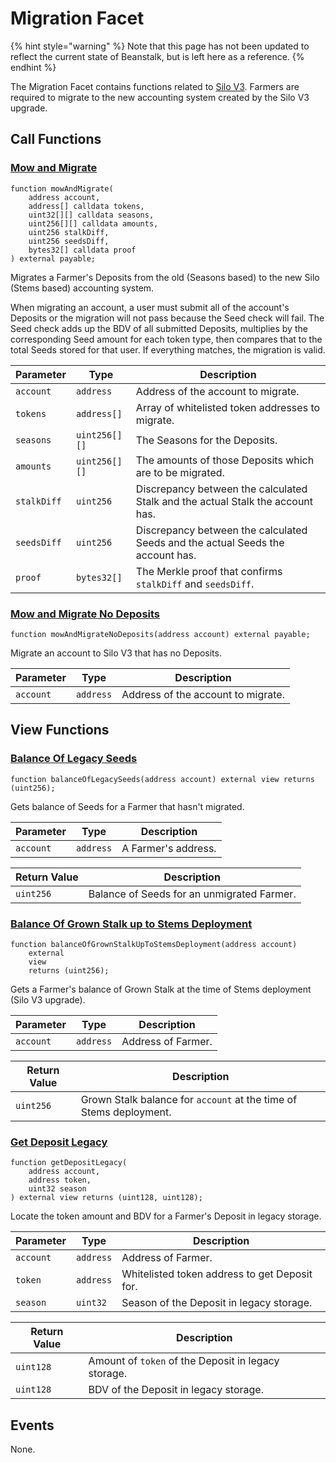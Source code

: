 # Migration Facet

{% hint style="warning" %}
Note that this page has not been updated to reflect the current state of Beanstalk, but is left here as a reference.
{% endhint %}

The Migration Facet contains functions related to [Silo V3](https://bean.money/bip-36). Farmers are required to migrate to the new accounting system created by the Silo V3 upgrade.

## Call Functions

### [Mow and Migrate](https://github.com/BeanstalkFarms/Beanstalk/blob/9f286e1f1b1e67bc40d35aaf4b16e5c6d83ebdd9/protocol/contracts/beanstalk/silo/MigrationFacet.sol#L41)

```solidity
function mowAndMigrate(
    address account, 
    address[] calldata tokens, 
    uint32[][] calldata seasons,
    uint256[][] calldata amounts,
    uint256 stalkDiff,
    uint256 seedsDiff,
    bytes32[] calldata proof
) external payable;
```

Migrates a Farmer's Deposits from the old (Seasons based) to the new Silo (Stems based) accounting system.

When migrating an account, a user must submit all of the account's Deposits or the migration will not pass because the Seed check will fail. The Seed check adds up the BDV of all submitted Deposits, multiplies by the corresponding Seed amount for each token type, then compares that to the total Seeds stored for that user. If everything matches, the migration is valid.

| Parameter   | Type          | Description                                                                    |
| ----------- | ------------- | ------------------------------------------------------------------------------ |
| `account`   | `address`     | Address of the account to migrate.                                             |
| `tokens`    | `address[]`   | Array of whitelisted token addresses to migrate.                               |
| `seasons`   | `uint256[][]` | The Seasons for the Deposits.                                                  |
| `amounts`   | `uint256[][]` | The amounts of those Deposits which are to be migrated.                        |
| `stalkDiff` | `uint256`     | Discrepancy between the calculated Stalk and the actual Stalk the account has. |
| `seedsDiff` | `uint256`     | Discrepancy between the calculated Seeds and the actual Seeds the account has. |
| `proof`     | `bytes32[]`   | The Merkle proof that confirms `stalkDiff` and `seedsDiff`.                    |

### [Mow and Migrate No Deposits](https://github.com/BeanstalkFarms/Beanstalk/blob/master/protocol/contracts/beanstalk/silo/MigrationFacet.sol#L63)

```solidity
function mowAndMigrateNoDeposits(address account) external payable;
```

Migrate an account to Silo V3 that has no Deposits.

| Parameter | Type      | Description                        |
| --------- | --------- | ---------------------------------- |
| `account` | `address` | Address of the account to migrate. |

## View Functions

### [Balance Of Legacy Seeds](https://github.com/BeanstalkFarms/Beanstalk/blob/master/protocol/contracts/beanstalk/silo/MigrationFacet.sol#L67)

```solidity
function balanceOfLegacySeeds(address account) external view returns (uint256);
```

Gets balance of Seeds for a Farmer that hasn't migrated.

| Parameter | Type      | Description         |
| --------- | --------- | ------------------- |
| `account` | `address` | A Farmer's address. |

| Return Value | Description                                |
| ------------ | ------------------------------------------ |
| `uint256`    | Balance of Seeds for an unmigrated Farmer. |

### [Balance Of Grown Stalk up to Stems Deployment](https://github.com/BeanstalkFarms/Beanstalk/blob/master/protocol/contracts/beanstalk/silo/MigrationFacet.sol#L71)

```solidity
function balanceOfGrownStalkUpToStemsDeployment(address account)
    external
    view
    returns (uint256);
```

Gets a Farmer's balance of Grown Stalk at the time of Stems deployment (Silo V3 upgrade).

| Parameter | Type      | Description        |
| --------- | --------- | ------------------ |
| `account` | `address` | Address of Farmer. |

| Return Value | Description                                                        |
| ------------ | ------------------------------------------------------------------ |
| `uint256`    | Grown Stalk balance for `account` at the time of Stems deployment. |

### [Get Deposit Legacy](https://github.com/BeanstalkFarms/Beanstalk/blob/master/protocol/contracts/beanstalk/silo/MigrationFacet.sol#L90)

```solidity
function getDepositLegacy(
    address account,
    address token,
    uint32 season
) external view returns (uint128, uint128);
```

Locate the token amount and BDV for a Farmer's Deposit in legacy storage.

| Parameter | Type      | Description                                   |
| --------- | --------- | --------------------------------------------- |
| `account` | `address` | Address of Farmer.                            |
| `token`   | `address` | Whitelisted token address to get Deposit for. |
| `season`  | `uint32`  | Season of the Deposit in legacy storage.      |

| Return Value | Description                                         |
| ------------ | --------------------------------------------------- |
| `uint128`    | Amount of `token` of the Deposit in legacy storage. |
| `uint128`    | BDV of the Deposit in legacy storage.               |

## Events

None.
